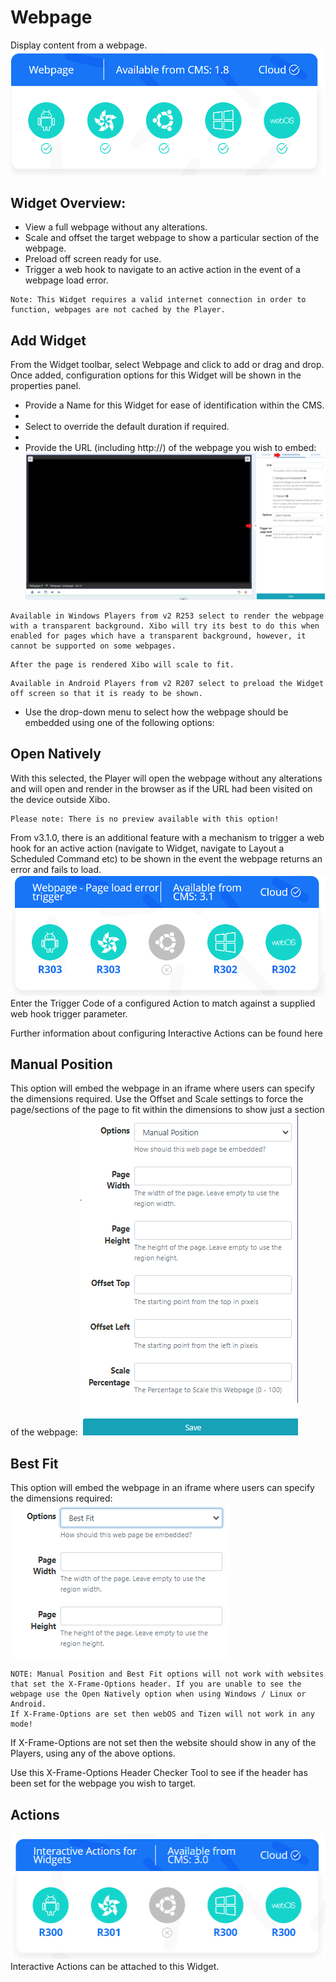 # Webpage

Display content from a webpage.
![Alt text](webpage1.png)

## Widget Overview:

- View a full webpage without any alterations.
- Scale and offset the target webpage to show a particular section of the webpage.
- Preload off screen ready for use.
- Trigger a web hook to navigate to an active action in the event of a webpage load error.

```
Note: This Widget requires a valid internet connection in order to function, webpages are not cached by the Player.
```

## Add Widget

From the Widget toolbar, select Webpage and click to add or drag and drop.
Once added, configuration options for this Widget will be shown in the properties panel.

- Provide a Name for this Widget for ease of identification within the CMS.
-
- Select to override the default duration if required.
-
- Provide the URL (including http://) of the webpage you wish to embed:
  ![Alt text](webpage2.png)

```
Available in Windows Players from v2 R253 select to render the webpage with a transparent background. Xibo will try its best to do this when enabled for pages which have a transparent background, however, it cannot be supported on some webpages.
```

```
After the page is rendered Xibo will scale to fit.
```

```
Available in Android Players from v2 R207 select to preload the Widget off screen so that it is ready to be shown.
```

- Use the drop-down menu to select how the webpage should be embedded using one of the following options:

## Open Natively

With this selected, the Player will open the webpage without any alterations and will open and render in the browser as if the URL had been visited on the device outside Xibo.

```
Please note: There is no preview available with this option!
```

From v3.1.0, there is an additional feature with a mechanism to trigger a web hook for an active action (navigate to Widget, navigate to Layout a Scheduled Command etc) to be shown in the event the webpage returns an error and fails to load.
![Alt text](webpage3.png)
Enter the Trigger Code of a configured Action to match against a supplied web hook trigger parameter.

Further information about configuring Interactive Actions can be found here

## Manual Position

This option will embed the webpage in an iframe where users can specify the dimensions required.
Use the Offset and Scale settings to force the page/sections of the page to fit within the dimensions to show just a section of the webpage:
![Alt text](webpage4.png)

## Best Fit

This option will embed the webpage in an iframe where users can specify the dimensions required:
![Alt text](webpage5.png)

```
NOTE: Manual Position and Best Fit options will not work with websites that set the X-Frame-Options header. If you are unable to see the webpage use the Open Natively option when using Windows / Linux or Android.
If X-Frame-Options are set then webOS and Tizen will not work in any mode!
```

If X-Frame-Options are not set then the website should show in any of the Players, using any of the above options.

Use this X-Frame-Options Header Checker Tool to see if the header has been set for the webpage you wish to target.

## Actions

![Alt text](webpage7.png)
Interactive Actions can be attached to this Widget.
